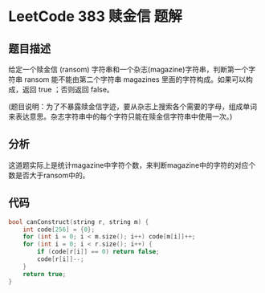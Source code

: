 # LeetCode 383 赎金信 题解

## 题目描述

给定一个赎金信 (ransom) 字符串和一个杂志(magazine)字符串，判断第一个字符串 ransom 能不能由第二个字符串 magazines 里面的字符构成。如果可以构成，返回 true ；否则返回 false。

(题目说明：为了不暴露赎金信字迹，要从杂志上搜索各个需要的字母，组成单词来表达意思。杂志字符串中的每个字符只能在赎金信字符串中使用一次。)



## 分析

这道题实际上是统计magazine中字符个数，来判断magazine中的字符的对应个数是否大于ransom中的。



## 代码

```c++
bool canConstruct(string r, string m) {
    int code[256] = {0};
    for (int i = 0; i < m.size(); i++) code[m[i]]++;
    for (int i = 0; i < r.size(); i++) {
        if (code[r[i]] == 0) return false;
        code[r[i]]--;
    }
    return true;
}
```

